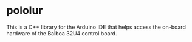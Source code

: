 # pololur
This is a C++ library for the Arduino IDE that helps access the on-board hardware of the Balboa 32U4 control board.
